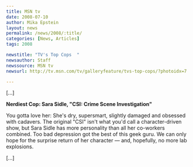 ```yaml
---
title: MSN tv
date: 2008-07-10
author: Mika Epstein
layout: news
permalink: /news/2008/:title/
categories: [News, Articles]
tags: 2008

newstitle: "TV's Top Cops  "
newsauthor: Staff  
newssource: MSN tv  
newsurl: http://tv.msn.com/tv/galleryfeature/tvs-top-cops/?photoidx=7  

---
```


[...]

**Nerdiest Cop: Sara Sidle, "CSI: Crime Scene Investigation"**

You gotta love her: She's dry, supersmart, slightly damaged and obsessed with cadavers. The original "CSI" isn't what you'd call a character-driven show, but Sara Sidle has more personality than all her co-workers combined. Too bad depression got the best of this geek guru. We can only hope for the surprise return of her character &#8212; and, hopefully, no more lab explosions.

[...]  
